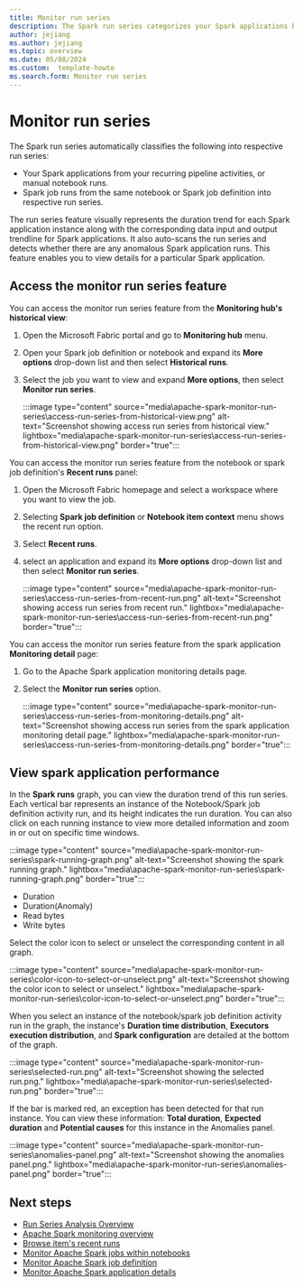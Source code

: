 ```yaml
---
title: Monitor run series
description: The Spark run series categorizes your Spark applications based on recurring pipeline activities, manual notebook runs, or Spark job runs.
author: jejiang
ms.author: jejiang
ms.topic: overview 
ms.date: 05/08/2024
ms.custom:  template-howto
ms.search.form: Monitor run series
---
```


# Monitor run series

The Spark run series automatically classifies the following into respective run series:

* Your Spark applications from your recurring pipeline activities, or manual notebook runs. 
* Spark job runs from the same notebook or Spark job definition into respective run series. 

The run series feature visually represents the duration trend for each Spark application instance along with the corresponding data input and output trendline for Spark applications. It also auto-scans the run series and detects whether there are any anomalous Spark application runs. This feature enables you to view details for a particular Spark application.

## Access the monitor run series feature

You can access the monitor run series feature from the **Monitoring hub's historical view**:

1. Open the Microsoft Fabric portal and go to **Monitoring hub** menu.
2. Open your Spark job definition or notebook and expand its **More options** drop-down list and then select **Historical runs**.
3. Select the job you want to view and expand **More options**, then select **Monitor run series**.

    :::image type="content" source="media\apache-spark-monitor-run-series\access-run-series-from-historical-view.png" alt-text="Screenshot showing access run series from historical view." lightbox="media\apache-spark-monitor-run-series\access-run-series-from-historical-view.png" border="true":::

You can access the monitor run series feature from the notebook or spark job definition's **Recent runs** panel:

1. Open the Microsoft Fabric homepage and select a workspace where you want to view the job.
2. Selecting **Spark job definition** or **Notebook item context** menu shows the recent run option.
3. Select **Recent runs**.
4. select an application and expand its **More options** drop-down list and then select **Monitor run series**.

    :::image type="content" source="media\apache-spark-monitor-run-series\access-run-series-from-recent-run.png" alt-text="Screenshot showing access run series from recent run." lightbox="media\apache-spark-monitor-run-series\access-run-series-from-recent-run.png" border="true":::

You can access the monitor run series feature from the spark application **Monitoring detail** page:

1. Go to the Apache Spark application monitoring details page.
2. Select the **Monitor run series** option.

    :::image type="content" source="media\apache-spark-monitor-run-series\access-run-series-from-monitoring-details.png" alt-text="Screenshot showing access run series from the spark application monitoring detail page." lightbox="media\apache-spark-monitor-run-series\access-run-series-from-monitoring-details.png" border="true":::

## View spark application performance

In the **Spark runs** graph, you can view the duration trend of this run series. Each vertical bar represents an instance of the Notebook/Spark job definition activity run, and its height indicates the run duration. You can also click on each running instance to view more detailed information and zoom in or out on specific time windows.
    
:::image type="content" source="media\apache-spark-monitor-run-series\spark-running-graph.png" alt-text="Screenshot showing the spark running graph." lightbox="media\apache-spark-monitor-run-series\spark-running-graph.png" border="true":::

- Duration
- Duration(Anomaly)
- Read bytes
- Write bytes

Select the color icon to select or unselect the corresponding content in all graph.

:::image type="content" source="media\apache-spark-monitor-run-series\color-icon-to-select-or-unselect.png" alt-text="Screenshot showing the color icon to select or unselect." lightbox="media\apache-spark-monitor-run-series\color-icon-to-select-or-unselect.png" border="true":::

When you select an instance of the notebook/spark job definition activity run in the graph, the instance's **Duration time distribution**, **Executors execution distribution**, and **Spark configuration** are detailed at the bottom of the graph.

:::image type="content" source="media\apache-spark-monitor-run-series\selected-run.png" alt-text="Screenshot showing the selected run.png." lightbox="media\apache-spark-monitor-run-series\selected-run.png" border="true":::

If the bar is marked red, an exception has been detected for that run instance. You can view these information: **Total duration**, **Expected duration** and **Potential causes** for this instance in the Anomalies panel.

:::image type="content" source="media\apache-spark-monitor-run-series\anomalies-panel.png" alt-text="Screenshot showing the anomalies panel.png." lightbox="media\apache-spark-monitor-run-series\anomalies-panel.png" border="true":::


    


## Next steps

- [Run Series Analysis Overview](run-series-analyisis-overview.md)
- [Apache Spark monitoring overview](spark-monitoring-overview.md)
- [Browse item's recent runs](spark-item-recent-runs.md)
- [Monitor Apache Spark jobs within notebooks](spark-monitor-debug.md)
- [Monitor Apache Spark job definition](monitor-spark-job-definitions.md)
- [Monitor Apache Spark application details](spark-detail-monitoring.md)
